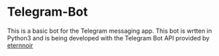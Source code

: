 # Telegram-Bot
This is a basic bot for the Telegram messaging app. This bot is wrtten in Python3 and is being developed with the Telegram Bot API provided by [eternnoir](https://github.com/eternnoir/pyTelegramBotAPI#writing-your-first-bot)
